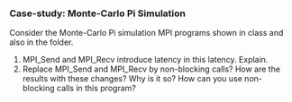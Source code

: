 ### Case-study: Monte-Carlo Pi Simulation

Consider the Monte-Carlo Pi simulation MPI programs shown in class and also in the folder.

1. MPI_Send and MPI_Recv introduce latency in this latency. Explain.
2. Replace MPI_Send and MPI_Recv by non-blocking calls? How are the results with these changes? Why is it so? How can you use non-blocking calls in this program?
